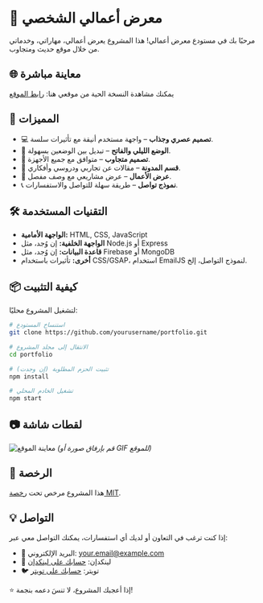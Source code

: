 # 📁 معرض أعمالي الشخصي

مرحبًا بك في مستودع معرض أعمالي! هذا المشروع يعرض أعمالي، مهاراتي، وخدماتي من خلال موقع حديث ومتجاوب.

## 🌐 معاينة مباشرة
يمكنك مشاهدة النسخة الحية من موقعي هنا: [رابط الموقع](#)

## 🚀 المميزات
- 💻 **تصميم عصري وجذاب** – واجهة مستخدم أنيقة مع تأثيرات سلسة.
- 🌙 **الوضع الليلي والفاتح** – تبديل بين الوضعين بسهولة.
- 📱 **تصميم متجاوب** – متوافق مع جميع الأجهزة.
- 📝 **قسم المدونة** – مقالات عن تجاربي ودروسي وأفكاري.
- 📂 **عرض الأعمال** – عرض مشاريعي مع وصف مفصل.
- 📞 **نموذج تواصل** – طريقة سهلة للتواصل والاستفسارات.

## 🛠️ التقنيات المستخدمة
- **الواجهة الأمامية:** HTML, CSS, JavaScript
- **الواجهة الخلفية:** إن وُجد، مثل Node.js أو Express
- **قاعدة البيانات:** إن وُجد، مثل Firebase أو MongoDB
- **أخرى:** تأثيرات باستخدام CSS/GSAP، استخدام EmailJS لنموذج التواصل، إلخ.

## 📦 كيفية التثبيت
لتشغيل المشروع محليًا:

```bash
# استنساخ المستودع
git clone https://github.com/yourusername/portfolio.git

# الانتقال إلى مجلد المشروع
cd portfolio

# تثبيت الحزم المطلوبة (إن وجدت)
npm install

# تشغيل الخادم المحلي
npm start
```

## 📷 لقطات شاشة
![معاينة الموقع](#) *(قم بإرفاق صورة أو GIF للموقع)*

## 📄 الرخصة
هذا المشروع مرخص تحت [رخصة MIT](LICENSE).

## 💡 التواصل
إذا كنت ترغب في التعاون أو لديك أي استفسارات، يمكنك التواصل معي عبر:
- 📧 البريد الإلكتروني: your.email@example.com
- 🔗 لينكدإن: [حسابك على لينكدإن](#)
- 🐦 تويتر: [حسابك على تويتر](#)

⭐ إذا أعجبك المشروع، لا تنسَ دعمه بنجمة!

